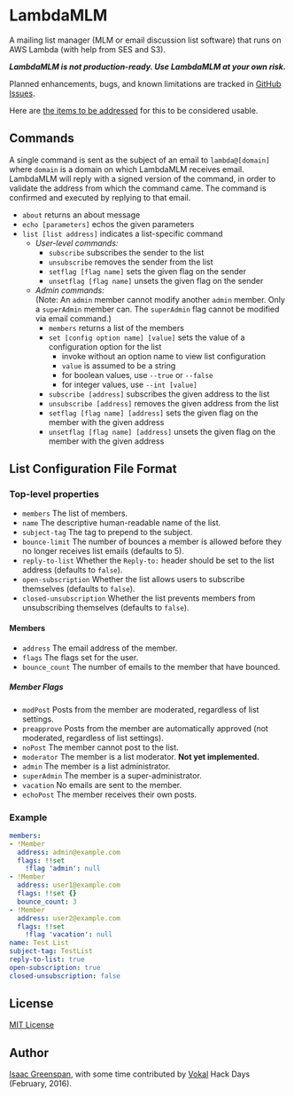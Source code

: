 # LambdaMLM

A mailing list manager (MLM or email discussion list software) that runs on AWS Lambda (with help from SES and S3).

***LambdaMLM is not production-ready.  Use LambdaMLM at your own risk.***

Planned enhancements, bugs, and known limitations are tracked in [GitHub Issues](https://github.com/ilg/LambdaMLM/issues).

Here are [the items to be addressed](https://github.com/ilg/LambdaMLM/milestones/usable) for this to be considered usable.

## Commands

A single command is sent as the subject of an email to `lambda@[domain]` where `domain` is a domain on which LambdaMLM receives email.  LambdaMLM will reply with a signed version of the command, in order to validate the address from which the command came.  The command is confirmed and executed by replying to that email.

- `about` returns an about message
- `echo [parameters]` echos the given parameters
- `list [list address]` indicates a list-specific command
	- _User-level commands:_
		- `subscribe` subscribes the sender to the list
		- `unsubscribe` removes the sender from the list
		- `setflag [flag name]` sets the given flag on the sender
		- `unsetflag [flag name]` unsets the given flag on the sender
	- _Admin commands:_  
	  (Note: An `admin` member cannot modify another `admin` member.  Only a `superAdmin` member can.  The `superAdmin` flag cannot be modified via email command.)
		- `members` returns a list of the members
		- `set [config option name] [value]` sets the value of a configuration option for the list
			- invoke without an option name to view list configuration
			- `value` is assumed to be a string
			- for boolean values, use `--true` or `--false`
			- for integer values, use `--int [value]`
		- `subscribe [address]` subscribes the given address to the list
		- `unsubscribe [address]` removes the given address from the list
		- `setflag [flag name] [address]` sets the given flag on the member with the given address
		- `unsetflag [flag name] [address]` unsets the given flag on the member with the given address

## List Configuration File Format

### Top-level properties

- `members` The list of members.
- `name` The descriptive human-readable name of the list.
- `subject-tag` The tag to prepend to the subject.
- `bounce-limit` The number of bounces a member is allowed before they no longer receives list emails (defaults to 5).
- `reply-to-list` Whether the `Reply-to:` header should be set to the list address (defaults to `false`).
- `open-subscription` Whether the list allows users to subscribe themselves (defaults to `false`).
- `closed-unsubscription` Whether the list prevents members from unsubscribing themselves (defaults to `false`).

#### Members

- `address` The email address of the member.
- `flags` The flags set for the user.
- `bounce_count` The number of emails to the member that have bounced.

##### Member Flags

- `modPost` Posts from the member are moderated, regardless of list settings.
- `preapprove` Posts from the member are automatically approved (not moderated, regardless of list settings).
- `noPost` The member cannot post to the list.
- `moderator` The member is a list moderator.  **Not yet implemented.**
- `admin` The member is a list administrator.
- `superAdmin` The member is a super-administrator.
- `vacation` No emails are sent to the member.
- `echoPost` The member receives their own posts.

### Example
```yaml
members:
- !Member
  address: admin@example.com
  flags: !!set
    !flag 'admin': null
- !Member
  address: user1@example.com
  flags: !!set {}
  bounce_count: 3
- !Member
  address: user2@example.com
  flags: !!set
    !flag 'vacation': null
name: Test List
subject-tag: TestList
reply-to-list: true
open-subscription: true
closed-unsubscription: false
```

## License

[MIT License](LICENSE)

## Author

[Isaac Greenspan](https://github.com/ilg), with some time contributed by [Vokal](http://vokal.io) Hack Days (February, 2016).
